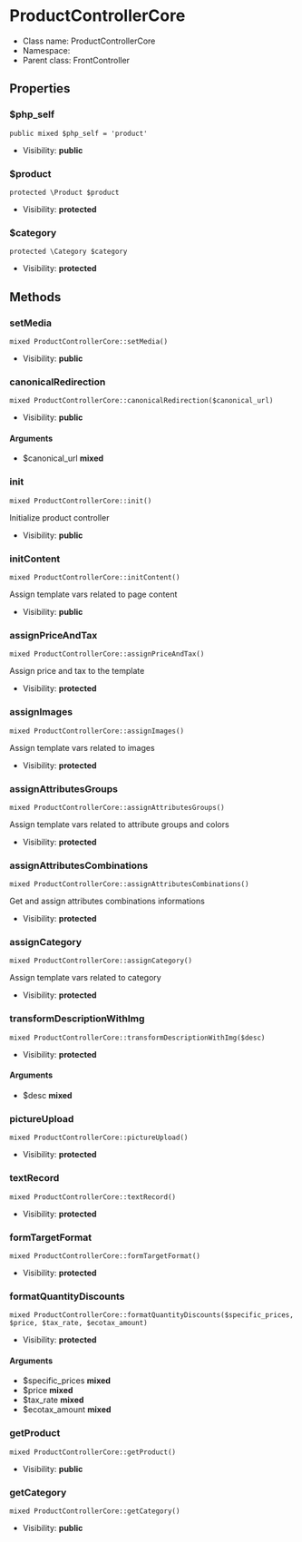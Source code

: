 ProductControllerCore
===============






* Class name: ProductControllerCore
* Namespace: 
* Parent class: FrontController





Properties
----------


### $php_self

    public mixed $php_self = 'product'





* Visibility: **public**


### $product

    protected \Product $product





* Visibility: **protected**


### $category

    protected \Category $category





* Visibility: **protected**


Methods
-------


### setMedia

    mixed ProductControllerCore::setMedia()





* Visibility: **public**




### canonicalRedirection

    mixed ProductControllerCore::canonicalRedirection($canonical_url)





* Visibility: **public**


#### Arguments
* $canonical_url **mixed**



### init

    mixed ProductControllerCore::init()

Initialize product controller



* Visibility: **public**




### initContent

    mixed ProductControllerCore::initContent()

Assign template vars related to page content



* Visibility: **public**




### assignPriceAndTax

    mixed ProductControllerCore::assignPriceAndTax()

Assign price and tax to the template



* Visibility: **protected**




### assignImages

    mixed ProductControllerCore::assignImages()

Assign template vars related to images



* Visibility: **protected**




### assignAttributesGroups

    mixed ProductControllerCore::assignAttributesGroups()

Assign template vars related to attribute groups and colors



* Visibility: **protected**




### assignAttributesCombinations

    mixed ProductControllerCore::assignAttributesCombinations()

Get and assign attributes combinations informations



* Visibility: **protected**




### assignCategory

    mixed ProductControllerCore::assignCategory()

Assign template vars related to category



* Visibility: **protected**




### transformDescriptionWithImg

    mixed ProductControllerCore::transformDescriptionWithImg($desc)





* Visibility: **protected**


#### Arguments
* $desc **mixed**



### pictureUpload

    mixed ProductControllerCore::pictureUpload()





* Visibility: **protected**




### textRecord

    mixed ProductControllerCore::textRecord()





* Visibility: **protected**




### formTargetFormat

    mixed ProductControllerCore::formTargetFormat()





* Visibility: **protected**




### formatQuantityDiscounts

    mixed ProductControllerCore::formatQuantityDiscounts($specific_prices, $price, $tax_rate, $ecotax_amount)





* Visibility: **protected**


#### Arguments
* $specific_prices **mixed**
* $price **mixed**
* $tax_rate **mixed**
* $ecotax_amount **mixed**



### getProduct

    mixed ProductControllerCore::getProduct()





* Visibility: **public**




### getCategory

    mixed ProductControllerCore::getCategory()





* Visibility: **public**



